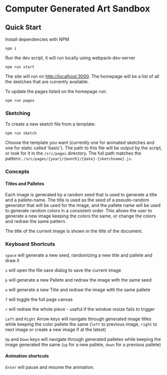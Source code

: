 # Computer Generated Art Sandbox

## Quick Start

Install dependencies with NPM

```
npm i
```

Run the dev script, it will run locally using webpack-dev-server

```
npm run start
```

The site will run on [http://localhost:3000](localhost:3000). The homepage will be a list of all the sketches that are currently available.

To update the pages listed on the homepage run:

```
npm run pages
```

### Sketching

To create a new sketch file from a template:

```
npm run sketch
```

Choose the template you want (currently one for animated sketches and one for static called 'basic'). The path to this file will be output by the script, or look for it in the `/src/pages` directory. The full path matches the pattern:`./src/pages/{year}/{month}/{date}-{sketchname}.js`.

### Concepts

#### Titles and Palletes

Each image is generated by a random seed that is used to generate a title and a pallete-name. The title is used as the seed of a pseudo-random generator that will be used for the image, and the pallete name will be used to generate random colors in a consistent order. This allows the user to generate a new image keeping the colors the same, or change the colors and redraw the same pattern.

The title of the current image is shown in the title of the document.

### Keyboard Shortcuts

`space` will generate a new seed, randomizing a new title and pallete and draw it

`s` will open the file save dialog to save the current image

`p` will generate a new Pallete and redraw the image with the same seed

`o` will generate a new Title and redraw the image with the same pallete

`f` will toggle the full page canvas

`r` will redraw the whole piece - useful if the window resize fails to trigger

`Left` and `Right` Arrow keys will navigate through generated image titles while keeping the color pallete the same (`left` to previous image, `right` to next image or create a new image if at the latest)

`Up` and `Down` keys will navigate through generated palletes while keeping the image generated the same (`up` for a new pallete, `down` for a previous pallete)

#### Animation shortcuts

`Enter` will pause and resume the animation.
